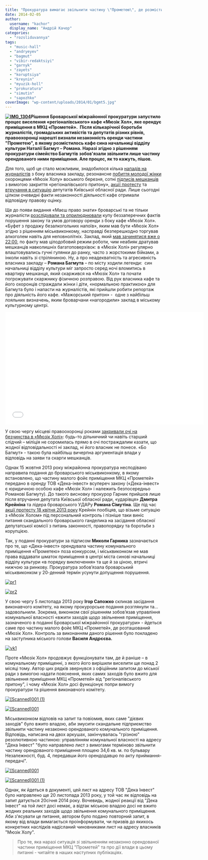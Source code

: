 ```yaml
---
title: "Прокуратура вимагає звільнити частину \"Прометею\", де розмістилось скандальне кафе Багмутів"
date: 2014-02-05
author: 
  username: "kachor"
  display_name: "Андрій Качор"
categories: 
  - "rozsliduvannya"
tags: 
  - "music-hall"
  - "andryeyev"
  - "bagmut"
  - "vibir-redaktsiyi"
  - "garnyk"
  - "zayets"
  - "koruptsiya"
  - "kreynin"
  - "myuzik-holl"
  - "prokuratura"
  - "simutin"
  - "sapozhko"
coverImage: "wp-content/uploads/2014/01/bgmt5.jpg"
---
```


**[![IMG_1304](https://mpz.brovary.org/wp-content/uploads/2014/01/IMG_1304.jpg)](https://mpz.brovary.org/wp-content/uploads/2014/01/IMG_1304.jpg)Рішення Броварської міжрайонної прокуратури запустило процес виселення «регіоналівського» кафе «Мюзік Хол», яке орендує приміщення в МКЦ «Прометей».  Після кількарічної боротьби журналістів, громадських активістів та депутатів різних рівнів, правоохоронці нарешті визнали незаконність оренди частини "Прометею", в якому розмістилось кафе сина начальниці відділу культури Наталії Багмут – Романа. Наразі згідно з рішенням прокуратури сімейство Багмутів зобов'язали звільнити лише частину орендованого ними приміщення. Але процес, як то кажуть, пішов.**

Для того, щоб це стало можливим, знадобилося кілька [нападів на журналістів](https://blogs.pravda.com.ua/authors/yusov/4de4e8470a322/) з боку власника закладу, резонансне [побиття молодої жінки](https://mpz.brovary.org/vosmogo-bereznya-ohorontsi-myuzik-holu-privitali-kliyentku-podviynim-perelomom-video/) охоронцями «Мюзік Холу» восьмого березня, сотні [підписів мешканців](https://mpz.brovary.org/krik-dushi-meshkantsiv-budinkiv-kotri-poterpayut-vid-susidstva-z-myuzik-holom/) з вимогою закриття «регіоналівського притону», [акції протесту](https://mpz.brovary.org/blokuvannya-tribuni-miskradi-vibivannya-dverey-zolotiy-unitaz-ta-sotni-lyudey-hronologiya-protestiv-18-kvitnya-foto-video/) та [втручання в ситуацію](https://mpz.brovary.org/bandoyu-bagmutiv-zaymatimetsya-oblasna-deputatska-komisiya/) депутатів Київської обласної ради. Лише сьогодні цілком очевидні факти незаконності діяльності кафе отримали відповідну правову оцінку.

Ще до появи видання «Маєш право знати» броварські та не тільки журналісти [розслідували та оприлюднювали](https://mpz.brovary.org/brovarska-sim-ya-istoriya-odniyeyi-kulturnoyi-shemi-chastina-2/) купу беззаперечних фактів порушення закону та умов договору оренди з боку кафе «Мюзік Хол». «Буфет з продажу безалкогольних напоїв», яким мав бути «Мюзік Хол» згідно з рішенням міськвиконкому, насправді безперешкодно торгував алкоголем навіть для неповнолітніх. Заклад, який [мав зачинятися вже о 22:00](https://mpz.brovary.org/u-brovarah-obmezheno-rezhim-roboti-nichnih-zakladiv/), по факту мав цілодобовий режим роботи, чим неабияк дратував мешканців навколишніх багатоповерхівок: в «Мюзік Холі» регулярно влаштовувались гучні гулянки до ранку, часто з жорстокими бійками, а інколи навіть зі стріляниною. Ну, а про неадекватність та агресивність власника закладу – **Романа Багмута** – по місту ходили легенди:  син начальниці відділу культури міг запросто серед ночі вломитись в квартиру мешканця, який скаржився на «Мюзік Хол» та почати погрожувати скаржнику фізичною розправою. Від рук власника кафе та його охоронців страждали жінки і діти, «нормальною практикою» для Багмута було і напасти на журналістів, які прийшли робити репортаж про діяльність його кафе. «Мажорський притон» -  одне з найбільш лояльних визначень, яким броварчани «нагородили» заклад в міському культурному центрі.

<iframe src="//www.youtube.com/embed/5Mr4c8fwLnw" height="360" width="640" allowfullscreen frameborder="0"></iframe>

У свою чергу місцеві правоохоронці роками [закривали очі на безчинства в «Мюзік Холі»](https://mpz.brovary.org/18-kvitnya-deputati-vimagatimut-zakrittya-myuzik-holu-video/): будь-то дільничний чи навіть старший слідчий – міліція не соромилась прямо в очі постраждалим казати, що жодної відповідальності ні заклад, ні його власник не понесе. «Бо Багмут» - такою була найбільш вичерпна аргументація влади у відповідь на заяви та скарги мешканців.

Однак 15 жовтня 2013 року міжрайонна прокуратура несподівано направила подання до броварського міськвиконкому, в якому встановлено, що частину малого фойє приміщення МКЦ «Прометей» передано в оренду ТОВ «Дека-інвест» всупереч закону («Дека-інвест» є юридичною особою кафе «Мюзік Хол» і належить безпосередньо Романові Багмуту). До такого висновку прокурор Гарник прийшов лише після втручання депутата Київської обласної ради, «ударівця» **Дмитра Крейніна** та лідера броварського УДАРу **Романа Сімутіна**. Ще під час [акції протесту 18 квітня 2013 року](https://mpz.brovary.org/blokuvannya-tribuni-miskradi-vibivannya-dverey-zolotiy-unitaz-ta-sotni-lyudey-hronologiya-protestiv-18-kvitnya-foto-video/) Крейнін пообіцяв, що візьме ситуацію з «Мюзік Холом» під персональний контроль і пізніше таки виніс питання скандального броварського ганделика на засідання обласної депутатської комісії з питань законності, правопорядку та боротьби з корупцією.

Так, у поданні прокуратури за підписом **Миколи Гарника** зазначається про те, що «Дека-інвест» орендувала частину комунального приміщення «Прометею» поза конкурсом, і міськвиконком не мав права віддавати шматок приміщення в центрі міста синові начальниці відділу культури «в порядку виключення» та ще й за ціною, втричі нижчою за ринкову. Прокуратура зобов’язала броварський міськвиконком у 20-денний термін усунути допущення порушення.

[![pr1](https://mpz.brovary.org/wp-content/uploads/2014/01/pr1.jpg)](https://mpz.brovary.org/wp-content/uploads/2014/01/pr1.jpg)

[![pr2](https://mpz.brovary.org/wp-content/uploads/2014/01/pr2.jpg)](https://mpz.brovary.org/wp-content/uploads/2014/01/pr2.jpg)

У свою чергу 5 листопада 2013 року **Ігор Сапожко** скликав засідання виконавчого комітету, на якому прокурорське подання розглянули та... задовольнили. Зокрема, виконком свої рішенням зобов’язав управління комунальної власності «вжити заходів щодо звільнення приміщення, зазначеного в поданні Броварської міжрайонної прокуратури» - йдеться саме про частину малого фойє МКЦ «Прометей», де розташований «Мюзік Хол». Контроль за виконанням даного рішення було покладено на заступника міського голови **Василя Андрєєва.**

[![vk1](https://mpz.brovary.org/wp-content/uploads/2014/01/vk1.jpg)](https://mpz.brovary.org/wp-content/uploads/2014/01/vk1.jpg)

Проте «Мюзік Хол» продовжує функціонувати там, де й раніше – в комунальному приміщенні, з якого його вирішили виселити ще понад 2 місяці тому. Автор цих рядків звернувся з офіційним запитом до міської ради з вимогою надати пояснення, яких самих заходів було вжито для звільнення приміщення МКЦ «Прометей» від "регіоналівського притону", і чому «Мюзік Хол» досі функціонує попри вимогу прокуратури та рішення виконавчого комітету.

[![[Scanned]001 (1)](https://mpz.brovary.org/wp-content/uploads/2014/01/Scanned001-1.jpg)](https://mpz.brovary.org/wp-content/uploads/2014/01/Scanned001-1.jpg)

[![[Scanned]001](https://mpz.brovary.org/wp-content/uploads/2014/01/Scanned001.jpg)](https://mpz.brovary.org/wp-content/uploads/2014/01/Scanned001.jpg)

Міськвиконком відповів на запит та повіомив, яких саме "дієвих заходів" було вжито владою, аби змусити скандальне підприємство звільнити частину незаконно орендованого комунального приміщення. Відповідь, написана на двох аркушах, закінчувалась "грізною" резолютивною частиною: управлінням комунальної власності на адресу "Дека Інвест" "було направлено лист з вимогами терміново звільнити частину орендованого приміщення площею 34,6 кв. м. по бульвару Незалежності, буд. 4, передавши його орендодавцю по акту приймання-передачі".

[![[Scanned]001](https://mpz.brovary.org/wp-content/uploads/2014/01/Scanned0011.jpg)](https://mpz.brovary.org/wp-content/uploads/2014/01/Scanned0011.jpg)

[![[Scanned]001 (1)](https://mpz.brovary.org/wp-content/uploads/2014/01/Scanned001-11.jpg)](https://mpz.brovary.org/wp-content/uploads/2014/01/Scanned001-11.jpg)

Однак, як йдеться в документі, цей лист на адресу ТОВ "Дека Інвест" було направлено ще 20 листопада 2013 року, у той час як відповідь на запит датується 20січня 2014 року. Вочевидь, жодної реакції від "Дека Інвест" на той лист досі немає, а відтак міською владою досі не вжито жодних реальних заходів щодо звільнення комунального приміщення. Аби з'ясувати це питання, автором було подано повторний запит, в якому від влади вимагається проінформувати, чи призвів до якихось конкретних наслідків надісланий чиновниками лист на адресу власників "Мюзік Холу".

> Про те, яка наразі ситуація зі звільненням незаконно орендованої частини приміщення МКЦ "Прометей" та про дії влади в цьому питанні - читайте в наших наступних публікаціях.

